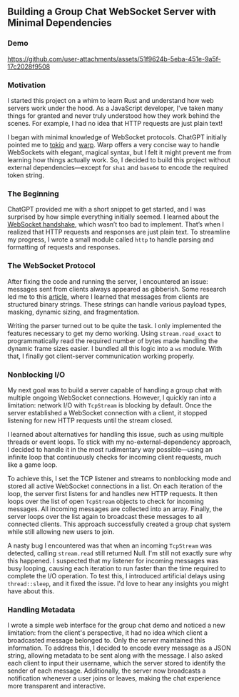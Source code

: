 ## Building a Group Chat WebSocket Server with Minimal Dependencies

### Demo

https://github.com/user-attachments/assets/51f9624b-5eba-451e-9a5f-17c2028f9508

### Motivation

I started this project on a whim to learn Rust and understand how web servers work under the hood. As a JavaScript developer, I've taken many things for granted and never truly understood how they work behind the scenes. For example, I had no idea that HTTP requests are just plain text!

I began with minimal knowledge of WebSocket protocols. ChatGPT initially pointed me to [tokio](https://tokio.rs/) and [warp](https://github.com/seanmonstar/warp). Warp offers a very concise way to handle WebSockets with elegant, magical syntax, but I felt it might prevent me from learning how things actually work. So, I decided to build this project without external dependencies—except for `sha1` and `base64` to encode the required token string.

### The Beginning

ChatGPT provided me with a short snippet to get started, and I was surprised by how simple everything initially seemed. I learned about the [WebSocket handshake](https://developer.mozilla.org/en-US/docs/Web/API/WebSockets_API/Writing_WebSocket_servers#the_websocket_handshake), which wasn’t too bad to implement. That’s when I realized that HTTP requests and responses are just plain text. To streamline my progress, I wrote a small module called `http` to handle parsing and formatting of requests and responses.

### The WebSocket Protocol

After fixing the code and running the server, I encountered an issue: messages sent from clients always appeared as gibberish. Some research led me to this [article](https://www.openmymind.net/WebSocket-Framing-Masking-Fragmentation-and-More/), where I learned that messages from clients are structured binary strings. These strings can handle various payload types, masking, dynamic sizing, and fragmentation.

Writing the parser turned out to be quite the task. I only implemented the features necessary to get my demo working. Using `stream.read_exact` to programmatically read the required number of bytes made handling the dynamic frame sizes easier. I bundled all this logic into a `ws` module. With that, I finally got client-server communication working properly.

### Nonblocking I/O

My next goal was to build a server capable of handling a group chat with multiple ongoing WebSocket connections. However, I quickly ran into a limitation: network I/O with `TcpStream` is blocking by default. Once the server established a WebSocket connection with a client, it stopped listening for new HTTP requests until the stream closed.

I learned about alternatives for handling this issue, such as using multiple threads or event loops. To stick with my no-external-dependency approach, I decided to handle it in the most rudimentary way possible—using an infinite loop that continuously checks for incoming client requests, much like a game loop.

To achieve this, I set the TCP listener and streams to nonblocking mode and stored all active WebSocket connections in a list. On each iteration of the loop, the server first listens for and handles new HTTP requests. It then loops over the list of open `TcpStream` objects to check for incoming messages. All incoming messages are collected into an array. Finally, the server loops over the list again to broadcast these messages to all connected clients. This approach successfully created a group chat system while still allowing new users to join.

A nasty bug I encountered was that when an incoming `TcpStream` was detected, calling `stream.read` still returned Null. I'm still not exactly sure why this happened. I suspected that my listener for incoming messages was busy looping, causing each iteration to run faster than the time required to complete the I/O operation. To test this, I introduced artificial delays using `thread::sleep`, and it fixed the issue. I'd love to hear any insights you might have about this.

### Handling Metadata

I wrote a simple web interface for the group chat demo and noticed a new limitation: from the client's perspective, it had no idea which client a broadcasted message belonged to. Only the server maintained this information. To address this, I decided to encode every message as a JSON string, allowing metadata to be sent along with the message. I also asked each client to input their username, which the server stored to identify the sender of each message. Additionally, the server now broadcasts a notification whenever a user joins or leaves, making the chat experience more transparent and interactive.
